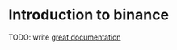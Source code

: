 # Introduction to binance

TODO: write [great documentation](http://jacobian.org/writing/what-to-write/)
